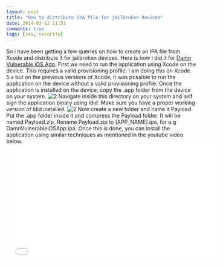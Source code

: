 ```yaml
---
layout: post
title: "How to distribute IPA file for jailbroken devices"
date: 2014-03-12 11:53
comments: true
tags: [ios, security]
---
```


So i have been getting a few queries on how to create an IPA file from Xcode and distribute it for jailbroken devices. Here is how i did it for [Damn Vulnerable iOS App](http://damnvulnerableiosapp.com). First we need to run the application using Xcode on the device. This requires a valid provisioning profile. I am doing this on Xcode 5.x but on the previous versions of Xcode, it was possible to run the application on the device without a valid provisioning profile. Once the application is installed on the device, copy the .app folder from the device on your system. ![2]({{site.baseurl}}/images/posts/distribute/1.png)  Navigate inside this directory on your system and self sign the application binary using ldid. Make sure you have a proper working version of ldid installed. ![2]({{site.baseurl}}/images/posts/distribute/2.png) Now create a new folder and name it Payload. Put the .app folder inside it and compress the Payload folder. It will be named Payload.zip. Rename Payload.zip to [APP_NAME].ipa, for e.g DamnVulnerableiOSApp.ipa. Once this is done, you can install the application using similar techniques as mentioned in the youtube video below.<iframe width="560" height="315" src="//www.youtube.com/embed/PwES8Sk00wk" frameborder="0" allowfullscreen=""></iframe>